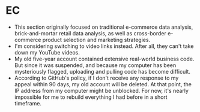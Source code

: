 # EC
- This section originally focused on traditional e-commerce data analysis, brick-and-mortar retail data analysis, as well as cross-border e-commerce product selection and marketing strategies.
- I'm considering switching to video links instead. After all, they can't take down my YouTube videos.
- My old five-year account contained extensive real-world business code. But since it was suspended, and because my computer has been mysteriously flagged, uploading and pulling code has become difficult.
- According to GitHub's policy, if I don't receive any response to my appeal within 90 days, my old account will be deleted. At that point, the IP address from my computer might be unblocked. For now, it's nearly impossible for me to rebuild everything I had before in a short timeframe.
